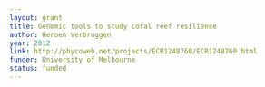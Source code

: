 ```yaml
---
layout: grant
title: Genomic tools to study coral reef resilience
author: Heroen Verbruggen
year: 2012
link: http://phycoweb.net/projects/ECR1248760/ECR1248760.html
funder: University of Melbourne
status: funded
---
```

